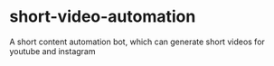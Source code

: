 
# short-video-automation
A short content automation bot, which can generate short videos for youtube and instagram
